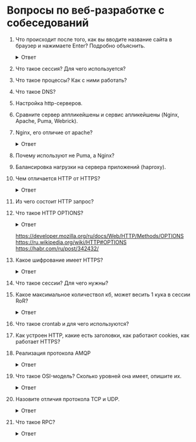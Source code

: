 # Вопросы по веб-разработке с собеседований

1. Что происходит после того, как вы вводите название сайта в браузер и нажимаете Enter? Подробно объяснить.
    <details>
      <summary>Ответ</summary>

      #### *1. Парсинг URL - можно отнести к условно первому этапу (не считая самого процесса ввода символов в поисковом поле браузера), во время которого*:
      - Браузер проверяет список предзагруженных HSTS (HTTP Strict Transport Security). Это список сайтов, которые требуют, чтобы к ним обращались только по HTTPS. Если нужный сайт есть в этом списке, то браузер отправляет ему запрос через HTTPS вместо HTTP. В противном случае, начальный запрос посылается по HTTP.
      - Конвертируются не-ASCII Unicode символы в название хоста.

      #### *2. Следующий этап - Определение DNS*
      - Браузер проверяет наличие домена в своём кэше. Если домена там нет, то браузер вызывает библиотечную функцию *gethostbyname* (отличается в разных ОС) для поиска нужного адреса в файле *hosts*.
      - Если домен нигде не закэширован и отсутствует в файле hosts, gethostbyname отправляет запрос к сетевому DNS-серверу.
      - Запрос к сетевому DNS-серверу называется ARP-запросом.
      - Для того, чтобы отправить ARP-запрос браузеру необходимо отыскать целевой IP-адрес, а также знать MAC-адрес интерфейса, который будет использоваться для отправки ARP-запроса.

      #### *3. Открытие сокета и сборка TCP-сегмента/пакета*
      - Когда браузер получает IP-адрес конечного сервера, то он берёт эту информацию и данные об используемом порте из URL (80 порт для HTTP, 443 для HTTPS), осуществляет вызов функции socket системной библиотеки и запрашивает поток TCP сокета.
      - Этот запрос сначала проходит через транспортный уровень, где собирается TCP-сегмент. Получившийся сегмент отправляется на сетевой уровень, на котором добавляется дополнительный IP-заголовок, IP-адрес сервера назначения и адрес текущей машины — теперь сегмент сформирован.

      #### *4. TLS handshake — для передачи пакетов данных между клиентом (компьютером) и сервером важно установить TCP-соединение. Это соединение устанавливается с помощью процесса, называемого трехсторонним рукопожатием TCP / IP, реализованного следующим образом*:

      - Клиентская машина отправляет SYN-пакет на сервер, спрашивая, открыт ли он для новых подключений.
      - Если на сервере есть открытые порты, которые могут принимать и инициировать новые соединения, он ответит, используя пакет SYN / ACK.
      - Клиент получит пакет SYN / ACK от сервера и подтвердит его, отправив пакет ACK.

      #### *5. Обработка HTTP-запросов на сервере*
      - Одним из инструментов обработки запросов/ответов на стороне сервера является  HTTPD. Наиболее популярные HTTPD-серверы это Apache или Nginx для Linux и IIS для Windows.
      - Сервер разбирает запрос по следующим параметрам: метод HTTP-запроса (наиболее распространенные — GET/POST), домен, запрашиваемые пути.
      - Сервер находит контент, который соответствует запросу и парсит файл с помощью обработчика.

      #### *6. Парсинг HTML и интерпретация CSS*
      - Главной задачей HTML-парсера является разбор разметки в специальное дерево — «parse tree» — это дерево DOM-элементов.
      - Во время разбора браузер парсит CSS-файлы, каждый из которых разбирается в объект StyleSheet.

      #### *7. Рендеринг страниц и пост-рендеринговое исполнение*
      - Путём перебора DOM-узлов и вычисления для каждого узла значений CSS-стилей создаётся «Дерево рендера» (Render Tree или Frame Tree).
      - Вычисляются координаты каждого узла. Вычисляются финальные позиции слоёв и через Direct3D/OpenGL отдаются композитные команды.
      - После завершения рендеринга, браузер исполняет JavaScript-код в результате срабатывания  часового механизма или в результате действий пользователя.

      #### *Для более детального ознакомления:*
      - https://habr.com/ru/company/htmlacademy/blog/254825/
      - https://github.com/alex/what-happens-when
      - https://medium.com/@maneesha.wijesinghe1/what-happens-when-you-type-an-url-in-the-browser-and-press-enter-bb0aa2449c1a
      - https://medium.com/launch-school/demystifying-ruby-applications-ruby-application-servers-and-web-servers-c3d0fd415cb3
    </details>

1. Что такое сессия? Для чего используется?
1. Что такое процессы? Как с ними работать?
1. Что такое DNS?
1. Настройка http-серверов.
1. Сравните сервер аппликейшены и сервис апликейшены (Nginx, Apache, Puma, Webrick).
1. Nginx, его отличие от apache?

    <details>
      <summary>Ответ</summary>
      Два самых широко распространенных веб-сервера. Если рассматривать жизненные примеры, то основные различия между Apache и Nginx в том как они обрабатывают запросы к статическому и динамическому контенту.
    </details>

1. Почему используют не Puma, а Nginx?
1. Балансировка нагрузки на сервера приложений (haproxy).
1. Чем отличается HTTP от HTTPS?

    <details>
      <summary>Ответ</summary>

      * HyperText Transfer Protocol

      * HyperText Transfer Protocol Secure — расширение протокола HTTP для поддержки шифрования в целях повышения безопасности.
    </details>

1. Из чего состоит HTTP запрос?
1. Что такое HTTP OPTIONS?

    <details>
      <summary>Ответ</summary>

     Используется для определения возможностей веб-сервера или параметров соединения для конкретного ресурса.
     В ответ серверу следует включить заголовок Allow со списком поддерживаемых методов.
     Также в заголовке ответа может включаться информация о поддерживаемых расширениях.
    </details>

    https://developer.mozilla.org/ru/docs/Web/HTTP/Methods/OPTIONS
    https://ru.wikipedia.org/wiki/HTTP#OPTIONS
    https://habr.com/ru/post/342432/
1. Какое шифрование имеет HTTPS?

    <details>
      <summary>Ответ</summary>

     Защиту данных в HTTPS обеспечивает криптографический протокол SSL/TLS,
     который шифрует передаваемую информацию. По сути этот протокол является обёрткой для HTTP.
     Он обеспечивает шифрование данных и делает их недоступными для просмотра посторонними.
     Протокол SSL/TLS хорош тем, что позволяет двум незнакомым
     между собой участникам сети установить защищённое соединение через незащищённый канал.

     https://yandex.ru/blog/company/77455
     https://habr.com/ru/post/188042/
     https://firstssl.ru/faq/general-questions/chto-takoe-https
    </details>

1. Что такое сессии? Для чего нужны?
1. Какое максимальное количествол кб, может весить 1 кука в сессии RoR?

    <details>
      <summary>Ответ</summary>
      4 kb
    </details>

1. Что такое crontab и для чего используются?
1. Как устроен HTTP, какие есть заголовки, как работают cookies, как работает HTTPS?

1. Реализация протокола AMQP

    <details>
      <summary>Ответ</summary>
      AMQP протокол используется для передачи данных между компонентами системы. Основная идея состоит в том, что отдельные подсистемы (или независимые приложения) могут обмениваться произвольным образом сообщениями через AMQP-брокер, который осуществляет маршрутизацию, возможно гарантирует доставку, распределение потоков данных, подписку на нужные типы сообщений.

      Брокеры: RabbitMQ (гем `bunny`), ActiveMQ, Apache Kafka.

      https://ru.wikipedia.org/wiki/AMQP
      https://kt.team/hr/blog/rabbitmq
      https://www.bigdataschool.ru/blog/kafka-vs-rabbitmq-big-data.html#:~:text=%D0%A7%D0%B5%D0%BC%20%D0%9A%D0%B0%D1%84%D0%BA%D0%B0%20%D0%BE%D1%82%D0%BB%D0%B8%D1%87%D0%B0%D0%B5%D1%82%D1%81%D1%8F%20%D0%BE%D1%82%20%D0%9A%D1%80%D0%BE%D0%BB%D0%B8%D0%BA%D0%B0,(topic)%20%D0%BD%D1%83%D0%B6%D0%BD%D1%8B%D0%B5%20%D0%B8%D0%BC%20%D1%81%D0%BE%D0%BE%D0%B1%D1%89%D0%B5%D0%BD%D0%B8%D1%8F.
      https://habr.com/ru/company/itsumma/blog/416629/
    </details>

1. Что такое OSI-модель? Сколько уровней она имеет, опишите их.

    <details>
      <summary>Ответ</summary>
      Модель Open Systems Interconnection (OSI) – это скелет, фундамент и база всех сетевых сущностей. Модель определяет сетевые протоколы, распределяя их на 7 логических уровней. Важно отметить, что в любом процессе, управление сетевой передачей переходит от уровня к уровню, последовательно подключая протоколы на каждом из уровней.

      https://ru.wikipedia.org/wiki/%D0%A1%D0%B5%D1%82%D0%B5%D0%B2%D0%B0%D1%8F_%D0%BC%D0%BE%D0%B4%D0%B5%D0%BB%D1%8C_OSI
      https://wiki.merionet.ru/seti/18/model-osi-eto-prosto/
    </details>

1. Назовите отличия протокола TCP и UDP.

    <details>
      <summary>Ответ</summary>
      Протокол TCP (Transmission Control Protocol) – это сетевой протокол, который «заточен» под соединение. Иными словами, прежде, чем начать обмен данными, данному протоколу требуется установить соединение между двумя хостами. Данный протокол имеет высокую надежность, поскольку позволяет не терять данные при передаче, запрашивает подтверждения о получении от принимающей стороны и в случае необходимости отправляет данные повторно. При этом отправляемые пакеты данных сохраняют порядок отправки, то есть можно сказать, что передача данных упорядочена. Минусом данного протокола является относительно низкая скорость передачи данных, за счет того что выполнение надежной и упорядоченной передачи занимает больше времени, чем в альтернативном протоколе UDP.

      Протокол UDP (User Datagram Protocol), в свою очередь, более прост. Для передачи данных ему не обязательно устанавливать соединение между отправителем и получателем. Информация передается без предварительной проверки готовности принимающей стороны. Это делает протокол менее надежным – при передаче некоторые фрагменты данных могут теряться. Кроме того, упорядоченность данных не соблюдается – возможен непоследовательный прием данных получателем. Зато скорость передачи данных по данному транспортному протоколу будет более высокой.

      https://wiki.merionet.ru/seti/23/tcp-i-udp-v-chem-raznica/
      http://pyatilistnik.org/chem-otlichaetsya-protokol-tcp-ot-udp/
      https://yandex.ru/q/question/computers/chem_otlichaetsia_tcp_ot_udp_66a93f75/
      https://habr.com/ru/company/oleg-bunin/blog/461829/
    </details>

1. Что такое RPC?

    <details>
      <summary>Ответ</summary>
        RPC (от англ. Remote Procedure Call, RPC) Удалённый вызов процедур, реже Вызов удалённых процедур — класс технологий, позволяющих компьютерным программам вызывать функции или процедуры в другом адресном пространстве (на удалённых компьютерах, либо в независимой сторонней системе на том же устройстве). Обычно реализация RPC-технологии включает в себя два компонента: сетевой протокол для обмена в режиме клиент-сервер и язык сериализации объектов (или структур, для необъектных RPC).

      https://ru.wikipedia.org/wiki/%D0%A3%D0%B4%D0%B0%D0%BB%D1%91%D0%BD%D0%BD%D1%8B%D0%B9_%D0%B2%D1%8B%D0%B7%D0%BE%D0%B2_%D0%BF%D1%80%D0%BE%D1%86%D0%B5%D0%B4%D1%83%D1%80
    </details>
